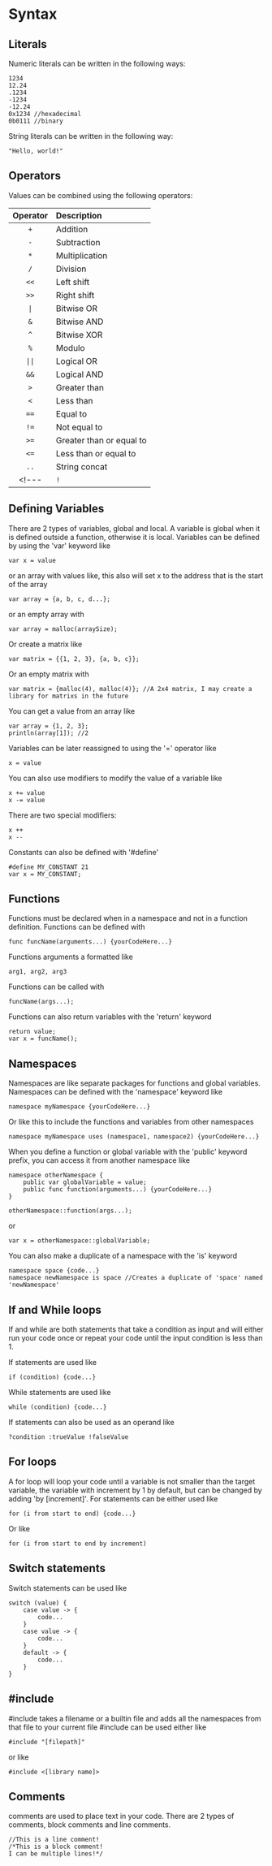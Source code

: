 # Syntax

## Literals

Numeric literals can be written in the following ways:

    1234
    12.24
    .1234
    -1234
    -12.24
    0x1234 //hexadecimal
    0b0111 //binary

String literals can be written in the following way:

    "Hello, world!"

## Operators

Values can be combined using the following operators:

| Operator | Description
| :------: | :-
|    `+`   | Addition
|    `-`   | Subtraction
|    `*`   | Multiplication
|    `/`   | Division
|   `<<`   | Left shift
|   `>>`   | Right shift
|    `\|`   | Bitwise OR
|    `&`   | Bitwise AND
|    `^`   | Bitwise XOR
|    `%`   | Modulo
|   `\|\|`   | Logical OR
|   `&&`   | Logical AND
|    `>`   | Greater than
|    `<`   | Less than
|   `==`   | Equal to
|   `!=`   | Not equal to
|   `>=`   | Greater than or equal to
|   `<=`   | Less than or equal to
|   `..`   | String concat
<!--- |    `!`   | Not -->

## Defining Variables

There are 2 types of variables, global and local. A variable is global when it is defined outside a function, otherwise it is local.
Variables can be defined by using the 'var' keyword like

    var x = value

or an array with values like, this also will set x to the address that is the start of the array

    var array = {a, b, c, d...};

or an empty array with

    var array = malloc(arraySize);

Or create a matrix like

    var matrix = {{1, 2, 3}, {a, b, c}};

Or an empty matrix with

    var matrix = {malloc(4), malloc(4)}; //A 2x4 matrix, I may create a library for matrixs in the future 

You can get a value from an array like

    var array = {1, 2, 3};
    println(array[1]); //2


Variables can be later reassigned to using the '=' operator like

    x = value

You can also use modifiers to modify the value of a variable like

    x += value
    x -= value

There are two special modifiers:

    x ++
    x --

Constants can also be defined with '#define'

    #define MY_CONSTANT 21
    var x = MY_CONSTANT;

## Functions

Functions must be declared when in a namespace and not in a function definition.
Functions can be defined with

    func funcName(arguments...) {yourCodeHere...}
Functions arguments a formatted like

    arg1, arg2, arg3
Functions can be called with

    funcName(args...);

Functions can also return variables with the 'return' keyword

    return value;
    var x = funcName();

## Namespaces

Namespaces are like separate packages for functions and global variables.
Namespaces can be defined with the 'namespace' keyword like

    namespace myNamespace {yourCodeHere...}

Or like this to include the functions and variables from other namespaces

    namespace myNamespace uses (namespace1, namespace2) {yourCodeHere...}

When you define a function or global variable with the 'public' keyword prefix, you can access it from another namespace like

    namespace otherNamespace {
        public var globalVariable = value;
        public func function(arguments...) {yourCodeHere...}
    }

    otherNamespace::function(args...);
or

    var x = otherNamespace::globalVariable;

You can also make a duplicate of a namespace with the 'is' keyword

    namespace space {code...}
    namespace newNamespace is space //Creates a duplicate of 'space' named 'newNamespace'

## If and While loops

If and while are both statements that take a condition as input and will either run your code once or repeat your code until the input condition is less than 1.

If statements are used like

    if (condition) {code...}

While statements are used like

    while (condition) {code...}

If statements can also be used as an operand like

    ?condition :trueValue !falseValue

## For loops

A for loop will loop your code until a variable is not smaller than the target variable, the variable with increment by 1 by default, but can be changed by adding 'by \[increment]'.
For statements can be either used like

    for (i from start to end) {code...}
Or like

    for (i from start to end by increment)

## Switch statements

Switch statements can be used like

    switch (value) {
        case value -> {
            code...
        }
        case value -> {
            code...
        }
        default -> {
            code...
        }
    }

## #include

\#include takes a filename or a builtin file and adds all the namespaces from that file to your current file
\#include can be used either like

    #include "[filepath]"

or like

    #include <[library name]>

## Comments

comments are used to place text in your code. There are 2 types of comments, block comments and line comments.

    //This is a line comment!
    /*This is a block comment!
    I can be multiple lines!*/
